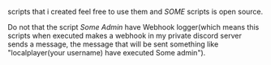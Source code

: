 scripts that i created feel free to use them and *SOME* scripts is open source.

Do not that the script *Some Admin* have Webhook logger(which means this scripts when executed makes a webhook in my private discord server sends a message, the message that will be sent something like "localplayer(your username) have executed Some admin").
